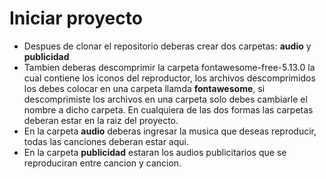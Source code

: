 # Iniciar proyecto
- Despues de clonar el repositorio deberas crear dos carpetas: **audio** y **publicidad**
- Tambien deberas descomprimir la carpeta fontawesome-free-5.13.0 la cual contiene los iconos del reproductor, los archivos descomprimidos los debes colocar en una carpeta llamda **fontawesome**, si descomprimiste los archivos en una carpeta solo debes cambiarle el nombre a dicho carpeta. En cualquiera de las dos formas las carpetas deberan estar en la raiz del proyecto.
- En la carpeta **audio** deberas ingresar la musica que deseas reproducir, todas las canciones deberan estar aqui.
- En la carpeta **publicidad** estaran los audios publicitarios que se reproduciran entre cancion y cancion.
